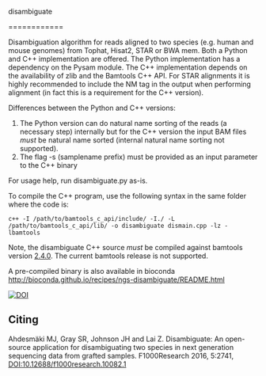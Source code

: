 disambiguate

============

Disambiguation algorithm for reads aligned to two species (e.g. human and mouse genomes) from
Tophat, Hisat2, STAR or BWA mem. Both a Python and C++ implementation are offered. The Python
implementation has a dependency on the Pysam module. The C++ implementation depends on the
availability of zlib and the Bamtools C++ API. For STAR alignments it is highly recommended
to include the NM tag in the output when performing alignment (in fact this is a requirement
for the C++ version).

Differences between the Python and C++ versions:
1. The Python version can do natural name sorting of the reads (a necessary step) internally
but for the C++ version the input BAM files _must_ be natural name sorted (internal natural name sorting not
supported).
2. The flag -s (samplename prefix) must be provided as an input parameter to the C++ binary

For usage help, run disambiguate.py as-is.

To compile the C++ program, use the following syntax in the same folder where the code is:
```
c++ -I /path/to/bamtools_c_api/include/ -I./ -L /path/to/bamtools_c_api/lib/ -o disambiguate dismain.cpp -lz -lbamtools
```

Note, the disambiguate C++ source _must_ be compiled against bamtools version [2.4.0](https://github.com/pezmaster31/bamtools/releases).  The current bamtools release is not supported.

A pre-compiled binary is also available in bioconda http://bioconda.github.io/recipes/ngs-disambiguate/README.html

[![DOI](https://zenodo.org/badge/DOI/10.5281/zenodo.166017.svg)](https://doi.org/10.5281/zenodo.166017)

Citing
------
Ahdesmäki MJ, Gray SR, Johnson JH and Lai Z. Disambiguate: An open-source application for disambiguating two species in next generation sequencing data from grafted samples. F1000Research 2016, 5:2741,
[DOI:10.12688/f1000research.10082.1](http://dx.doi.org/10.12688/f1000research.10082.1)

